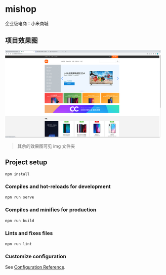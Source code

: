 # mishop
企业级电商：小米商城
## 项目效果图
![Image text](https://github.com/Linguanbiao/miShop/blob/master/img/homepage.png)
> 其余的效果图可见 img 文件夹
## Project setup
```
npm install
```

### Compiles and hot-reloads for development
```
npm run serve
```

### Compiles and minifies for production
```
npm run build
```

### Lints and fixes files
```
npm run lint
```

### Customize configuration
See [Configuration Reference](https://cli.vuejs.org/config/).
